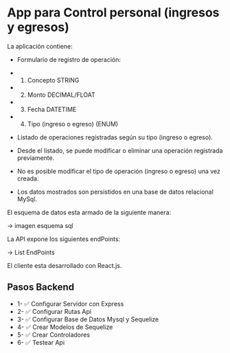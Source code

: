 # App para Control personal (ingresos y egresos)

La aplicación contiene:

- Formulario de registro de operación:

- 1. Concepto STRING
- 2. Monto DECIMAL/FLOAT
- 3. Fecha DATETIME
- 4. Tipo (ingreso o egreso) (ENUM)

- Listado de operaciones registradas según su tipo (ingreso o egreso).
- Desde el listado, se puede modificar o eliminar una operación registrada previamente.
- No es posible modificar el tipo de operación (ingreso o egreso) una vez creada.
- Los datos mostrados son persistidos en una base de datos relacional MySql.

El esquema de datos esta armado de la siguiente manera:

-> imagen esquema sql

La API expone los siguientes endPoints:

-> List EndPoints

El cliente esta desarrollado con React.js.

## Pasos Backend

- 1- ✅ Configurar Servidor con Express
- 2- ✅ Configurar Rutas Api
- 3- ✅ Configurar Base de Datos Mysql y Sequelize
- 4- ✅ Crear Modelos de Sequelize
- 5- ✅ Crear Controladores
- 6- ✅ Testear Api
